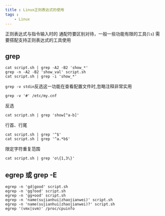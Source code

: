 ```yaml
---
title : Linux正则表达式的使用
tags :
	- Linux
---
```


正则表达式与指令输入时的 通配符要区别对待，一般一些功能有限的工具(`ls`) 需要搭配支持正则表达式的工具使用 

## grep

	cat script.sh | grep -A2 -B2 'show_*'
	grep -n -A2 -B2 'show_val' script.sh
	cat script.sh | grep -i 'show_*'
	
`grep -v stdin`反选这一功能在查看配置文件时,忽略注释非常实用

	grep -v '#' /etc/my.cnf 		

反选

	cat script.sh | grep 'show[^a-b]'

行首、行尾

	cat script.sh | grep '^$'
	cat script.sh | grep '^a.*b$'

限定字符重复范围
	
	cat script.sh | grep 'o\{1,3\}'
		

## egrep 或 grep -E

	egrep -n 'gd|good' script.sh
	egrep -n 'gg?ood' script.sh
	egrep -n 'gg+ood' script.sh
	egrep -n 'name(sujianhui|zhaojianwei)' script.sh
	egrep -n 'name(sujianhui|zhaojianwei)?' script.sh
	egrep '(vmx|svm)' /proc/cpuinfo